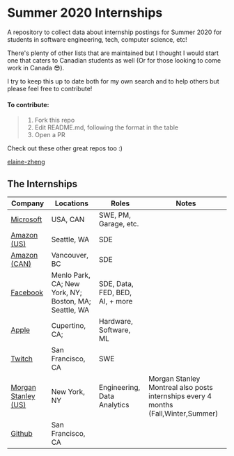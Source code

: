 # Summer 2020 Internships

A repository to collect data about internship postings for Summer 2020 for students in software engineering, tech, computer science, etc! 

There's plenty of other lists that are maintained but I thought I would start one that caters to Canadian students as well (Or for those looking to come work in Canada 😎).

I try to keep this up to date both for my own search and to help others but please feel free to contribute!

#### To contribute:
> 1. Fork this repo
> 2. Edit README.md, following the format in the table
> 3. Open a PR 

Check out these other great repos too :) 

[elaine-zheng](https://github.com/elaine-zheng/summer2020internships)


## The Internships 


|Company| Locations | Roles | Notes
|--|--|--|--|
| [Microsoft](https://careers.microsoft.com/students/us/en) |  USA, CAN|SWE, PM, Garage, etc.
|[Amazon (US)](https://www.amazon.jobs/en/jobs/908695/software-development-engineer-internship-summer-2020-us)|Seattle, WA|SDE
|[Amazon (CAN)](https://www.amazon.jobs/en/jobs/908772/software-development-engineer-intern-summer-2020-canada)|Vancouver, BC|SDE
|[Facebook](https://www.facebook.com/careers/jobs/?roles[0]=intern)|Menlo Park, CA; New York, NY; Boston, MA; Seattle, WA|SDE, Data, FED, BED, AI, + more
|[Apple](https://jobs.apple.com/en-us/search?location=united-states-USA&team=Internships-STDNT-INTRN)|Cupertino, CA; | Hardware, Software, ML
|[Twitch](https://boards.greenhouse.io/twitch/jobs/4387419002)|San Francisco, CA| SWE|
|[Morgan Stanley (US)](https://morganstanley.tal.net/vx/lang-en-us/mobile-0/brand-2/xf-88b1eb77da85/candidate/so/pm/1/pl/1/opp/8319/apply/en-us])|New York, NY| Engineering, Data Analytics| Morgan Stanley Montreal also posts internships every 4 months (Fall,Winter,Summer)
|[Github](https://internships.github.com/)|San Francisco, CA|
